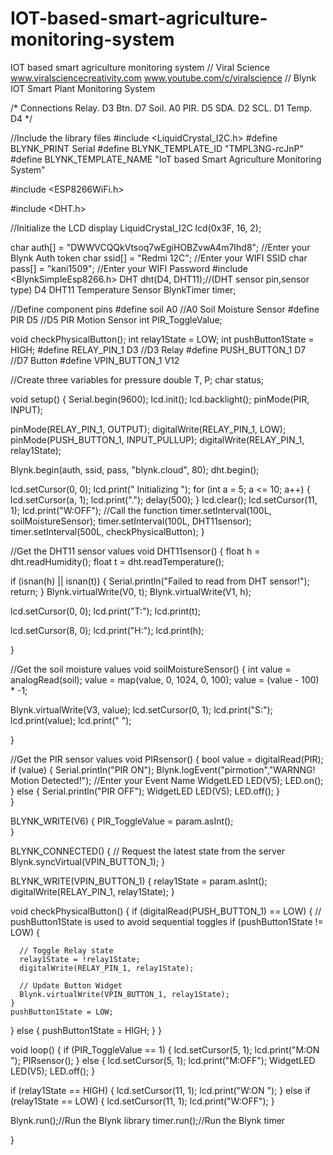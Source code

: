 # IOT-based-smart-agriculture-monitoring-system
IOT based smart agriculture monitoring system
// Viral Science www.viralsciencecreativity.com www.youtube.com/c/viralscience
// Blynk IOT Smart Plant Monitoring System

/* Connections
Relay. D3
Btn.   D7
Soil.  A0
PIR.   D5
SDA.   D2
SCL.   D1
Temp.  D4
*/

//Include the library files
#include <LiquidCrystal_I2C.h>
#define BLYNK_PRINT Serial
#define BLYNK_TEMPLATE_ID "TMPL3NG-rcJnP"
#define BLYNK_TEMPLATE_NAME "IoT based Smart Agriculture Monitoring System"

#include <ESP8266WiFi.h>

#include <DHT.h>

//Initialize the LCD display
LiquidCrystal_I2C lcd(0x3F, 16, 2);


char auth[] = "DWWVCQQkVtsoq7wEgiHOBZvwA4m7Ihd8";  //Enter your Blynk Auth token
char ssid[] = "Redmi 12C";  //Enter your WIFI SSID
char pass[] = "kani1509";  //Enter your WIFI Password
#include <BlynkSimpleEsp8266.h>
DHT dht(D4, DHT11);//(DHT sensor pin,sensor type)  D4 DHT11 Temperature Sensor
BlynkTimer timer;

//Define component pins
#define soil A0     //A0 Soil Moisture Sensor
#define PIR D5      //D5 PIR Motion Sensor
int PIR_ToggleValue;

void checkPhysicalButton();
int relay1State = LOW;
int pushButton1State = HIGH;
#define RELAY_PIN_1       D3   //D3 Relay
#define PUSH_BUTTON_1     D7   //D7 Button
#define VPIN_BUTTON_1    V12 

//Create three variables for pressure
double T, P;
char status;



void setup() {
  Serial.begin(9600);
   lcd.init();
  lcd.backlight();
  pinMode(PIR, INPUT);

 pinMode(RELAY_PIN_1, OUTPUT);
 digitalWrite(RELAY_PIN_1, LOW);
  pinMode(PUSH_BUTTON_1, INPUT_PULLUP);
  digitalWrite(RELAY_PIN_1, relay1State);


  Blynk.begin(auth, ssid, pass, "blynk.cloud", 80);
  dht.begin();

  lcd.setCursor(0, 0);
  lcd.print("  Initializing  ");
  for (int a = 5; a <= 10; a++) {
    lcd.setCursor(a, 1);
    lcd.print(".");
    delay(500);
  }
  lcd.clear();
  lcd.setCursor(11, 1);
  lcd.print("W:OFF");
  //Call the function
  timer.setInterval(100L, soilMoistureSensor);
  timer.setInterval(100L, DHT11sensor);
  timer.setInterval(500L, checkPhysicalButton);
}


//Get the DHT11 sensor values
void DHT11sensor() {
  float h = dht.readHumidity();
  float t = dht.readTemperature();

  if (isnan(h) || isnan(t)) {
    Serial.println("Failed to read from DHT sensor!");
    return;
  }
  Blynk.virtualWrite(V0, t);
  Blynk.virtualWrite(V1, h);

  lcd.setCursor(0, 0);
  lcd.print("T:");
  lcd.print(t);

  lcd.setCursor(8, 0);
  lcd.print("H:");
  lcd.print(h);

}


//Get the soil moisture values
void soilMoistureSensor() {
  int value = analogRead(soil);
  value = map(value, 0, 1024, 0, 100);
  value = (value - 100) * -1;

  Blynk.virtualWrite(V3, value);
  lcd.setCursor(0, 1);
  lcd.print("S:");
  lcd.print(value);
  lcd.print(" ");

}

//Get the PIR sensor values
void PIRsensor() {
  bool value = digitalRead(PIR);
  if (value) {
   Serial.println("PIR ON");
    Blynk.logEvent("pirmotion","WARNNG! Motion Detected!"); //Enter your Event Name
    WidgetLED LED(V5);
    LED.on();
  } else {
   Serial.println("PIR OFF");
    WidgetLED LED(V5);
    LED.off();
  }  
  }

BLYNK_WRITE(V6)
{
 PIR_ToggleValue = param.asInt();  
}


BLYNK_CONNECTED() {
  // Request the latest state from the server
  Blynk.syncVirtual(VPIN_BUTTON_1);
}

BLYNK_WRITE(VPIN_BUTTON_1) {
  relay1State = param.asInt();
  digitalWrite(RELAY_PIN_1, relay1State);
}

void checkPhysicalButton()
{
  if (digitalRead(PUSH_BUTTON_1) == LOW) {
    // pushButton1State is used to avoid sequential toggles
    if (pushButton1State != LOW) {

      // Toggle Relay state
      relay1State = !relay1State;
      digitalWrite(RELAY_PIN_1, relay1State);

      // Update Button Widget
      Blynk.virtualWrite(VPIN_BUTTON_1, relay1State);
    }
    pushButton1State = LOW;
  } else {
    pushButton1State = HIGH;
  }
}


void loop() {
    if (PIR_ToggleValue == 1)
    {
    lcd.setCursor(5, 1);
    lcd.print("M:ON ");
      PIRsensor();
      }
     else
     {
    lcd.setCursor(5, 1);
    lcd.print("M:OFF");
    WidgetLED LED(V5);
    LED.off();
     }

if (relay1State == HIGH)
{
  lcd.setCursor(11, 1);
  lcd.print("W:ON ");
  }
  else if (relay1State == LOW)
  {
    lcd.setCursor(11, 1);
    lcd.print("W:OFF");
    }
     
      
  Blynk.run();//Run the Blynk library
  timer.run();//Run the Blynk timer

  }
